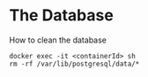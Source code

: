 # The Database

How to clean the database

```shell
docker exec -it <containerId> sh
rm -rf /var/lib/postgresql/data/*
```
